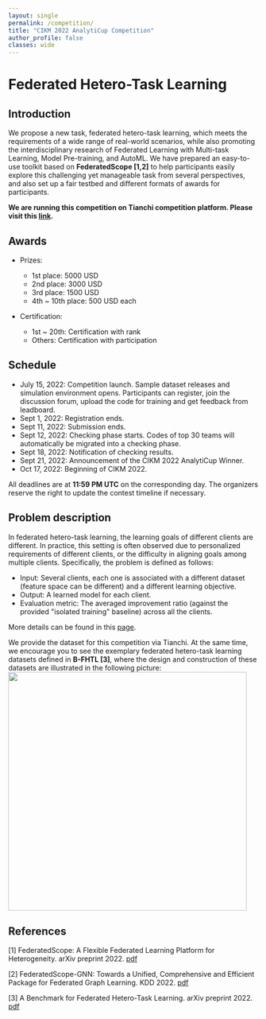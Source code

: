 ```yaml
---
layout: single
permalink: /competition/
title: "CIKM 2022 AnalytiCup Competition"
author_profile: false
classes: wide
---
```


# Federated Hetero-Task Learning


## Introduction
We propose a new task, federated hetero-task learning, which meets the requirements of a wide range of real-world scenarios, while also promoting the interdisciplinary research of Federated Learning with Multi-task Learning, Model Pre-training, and AutoML. We have prepared an easy-to-use toolkit based on **FederatedScope [1,2]** to help participants easily explore this challenging yet manageable task from several perspectives, and also set up a fair testbed and different formats of awards for participants.

**We are running this competition on Tianchi competition platform. Please visit this [link](https://tianchi.aliyun.com/competition/entrance/532008/introduction).**


## Awards

- Prizes: 
  - 1st place: 5000 USD
  - 2nd place: 3000 USD
  - 3rd place: 1500 USD
  - 4th ~ 10th place: 500 USD each

- Certification: 
  - 1st ~ 20th: Certification with rank
  - Others: Certification with participation


## Schedule

- July 15, 2022: Competition launch. Sample dataset releases and simulation environment opens. Participants can register, join the discussion forum, upload the code for training and get feedback from leadboard.
- Sept 1, 2022: Registration ends.
- Sept 11, 2022: Submission ends. 
- Sept 12, 2022: Checking phase starts. Codes of top 30 teams will automatically be migrated into a checking phase. 
- Sept 18, 2022: Notification of checking results. 
- Sept 21, 2022: Announcement of the CIKM 2022 AnalytiCup Winner.
- Oct 17, 2022: Beginning of CIKM 2022.

All deadlines are at **11:59 PM UTC** on the corresponding day. The organizers reserve the right to update the contest timeline if necessary.


## Problem description

In federated hetero-task learning, the learning goals of different clients are different. In practice, this setting is often observed due to personalized requirements of different clients, or the difficulty in aligning goals among multiple clients. Specifically, the problem is defined as follows:

  - Input: Several clients, each one is associated with a different dataset (feature space can be different) and a different learning objective.
  - Output: A learned model for each client.
  - Evaluation metric: The averaged improvement ratio (against the provided "isolated training" baseline) across all the clients.

More details can be found in this [page](https://tianchi.aliyun.com/competition/entrance/532008/information).

We provide the dataset for this competition via Tianchi. At the same time, we encourage you to see the exemplary federated hetero-task learning datasets defined in **B-FHTL [3]**, where the design and construction of these datasets are illustrated in the following picture:
<img src="https://img.alicdn.com/imgextra/i3/O1CN01yVaEBB25d2Gnu9mnh_!!6000000007548-0-tps-3422-1888.jpg" width="480" class="align-center">


## References

[1] FederatedScope: A Flexible Federated Learning Platform for Heterogeneity. arXiv preprint 2022. [pdf](https://arxiv.org/pdf/2204.05011.pdf)

[2] FederatedScope-GNN: Towards a Unified, Comprehensive and Efficient Package for Federated Graph Learning. KDD 2022. [pdf](https://arxiv.org/pdf/2204.05562.pdf)

[3] A Benchmark for Federated Hetero-Task Learning. arXiv preprint 2022. [pdf](https://arxiv.org/pdf/2206.03436v2.pdf)
